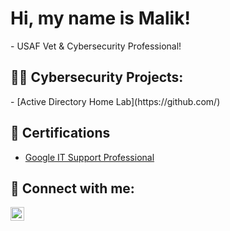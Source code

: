 <h1>Hi, my name is Malik! </h1>
- USAF Vet & Cybersecurity Professional!

<h2>👨‍💻 Cybersecurity Projects:</h2>
  - [Active Directory Home Lab](https://github.com/)
<h2>📃 Certifications </h2>

- [Google IT Support Professional](https://www.coursera.org/account/accomplishments/certificate/HG4N5BUDX2WE)


<h2> 🤳 Connect with me:</h2>

[<img align="left" alt="Malik Johnson | LinkedIn" width="22px" src="https://cdn.jsdelivr.net/npm/simple-icons@v3/icons/linkedin.svg" />][linkedin]


[linkedin]: https://www.linkedin.com/in/malik-johnson-6460a5225



